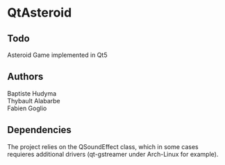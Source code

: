 # QtAsteroid
## Todo
Asteroid Game implemented in Qt5 
## Authors
Baptiste Hudyma  
Thybault Alabarbe  
Fabien Goglio  
## Dependencies
The project relies on the QSoundEffect class, which in some cases requieres additional drivers (qt-gstreamer under Arch-Linux for example).
